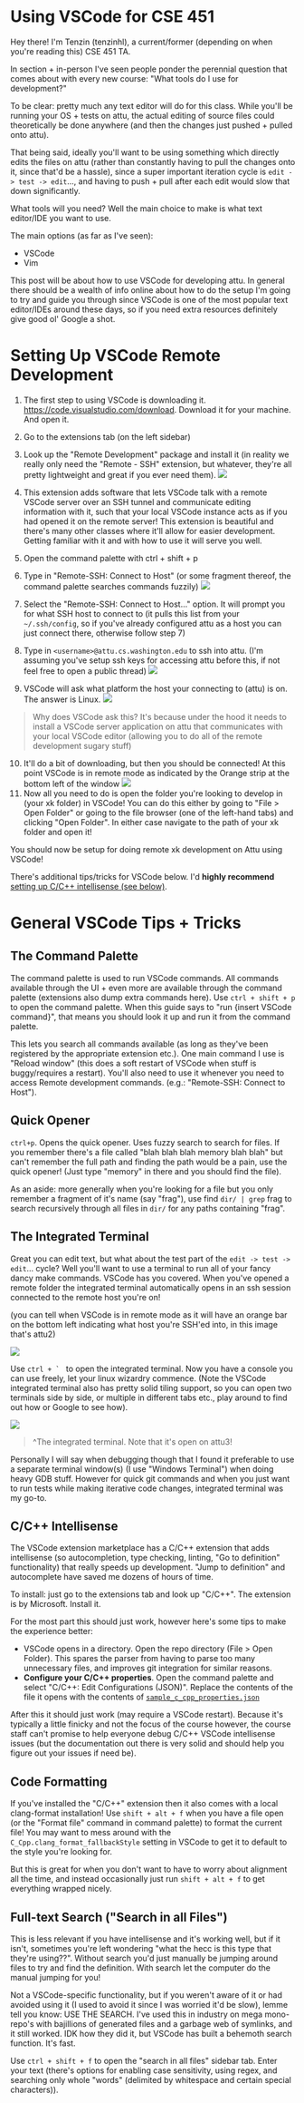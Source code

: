 # Using VSCode for CSE 451

<!-- Originally by: tenzinhl -->

Hey there! I'm Tenzin (tenzinhl), a current/former (depending on when you're reading this) CSE 451 TA.

In section + in-person I've seen people ponder the perennial question that comes about with every new course: "What tools do I use for development?"

To be clear: pretty much any text editor will do for this class. While you'll be running your OS + tests on attu, the actual editing of source files could theoretically be done anywhere (and then the changes just pushed + pulled onto attu).

That being said, ideally you'll want to be using something which directly edits the files on attu (rather than constantly having to pull the changes onto it, since that'd be a hassle), since a super important iteration cycle is `edit -> test -> edit`..., and having to push + pull after each edit would slow that down significantly.

What tools will you need? Well the main choice to make is what text editor/IDE you want to use.

The main options (as far as I've seen):

- VSCode
- Vim

This post will be about how to use VSCode for developing attu. In general there should be a wealth of info online about how to do the setup I'm going to try and guide you through since VSCode is one of the most popular text editor/IDEs around these days, so if you need extra resources definitely give good ol' Google a shot.

# Setting Up VSCode Remote Development

1. The first step to using VSCode is downloading it. https://code.visualstudio.com/download. Download it for your machine. And open it.
2. Go to the extensions tab (on the left sidebar)
3. Look up the "Remote Development" package and install it (in reality we really only need the "Remote - SSH" extension, but whatever, they're all pretty lightweight and great if you ever need them).
    ![](../img/vscode/remote_dev_extension.png)
4. This extension adds software that lets VSCode talk with a remote VSCode server over an SSH tunnel and communicate editing information with it, such that your local VSCode instance acts as if you had opened it on the remote server! This extension is beautiful and there's many other classes where it'll allow for easier development. Getting familiar with it and with how to use it will serve you well.
5. Open the command palette with ctrl + shift + p
6. Type in "Remote-SSH: Connect to Host" (or some fragment thereof, the command palette searches commands fuzzily)
    ![](../img/vscode/connect_to_host.png)

7. Select the "Remote-SSH: Connect to Host..." option. It will prompt you for what SSH host to connect to (it pulls this list from your `~/.ssh/config`, so if you've already configured attu as a host you can just connect there, otherwise follow step 7)
8. Type in `<username>@attu.cs.washington.edu` to ssh into attu. (I'm assuming you've setup ssh keys for accessing attu before this, if not feel free to open a public thread)
    ![](../img/vscode/input_user.png)
9. VSCode will ask what platform the host your connecting to (attu) is on. The answer is Linux. 
    ![](../img/vscode/select_platform.png)
> Why does VSCode ask this? It's because under the hood it needs to install a VSCode server application on attu that communicates with your local VSCode editor (allowing you to do all of the remote development sugary stuff)
10. It'll do a bit of downloading, but then you should be connected! At this point VSCode is in remote mode as indicated by the Orange strip at the bottom left of the window
    ![](../img/vscode/bottom_left_of_vscode_remote.png)
11. Now all you need to do is open the folder you're looking to develop in (your xk folder) in VSCode! You can do this either by going to "File > Open Folder" or going to the file browser (one of the left-hand tabs) and clicking "Open Folder". In either case navigate to the path of your xk folder and open it!

You should now be setup for doing remote xk development on Attu using VSCode!

There's additional tips/tricks for VSCode below. I'd **highly recommend** [setting up C/C++ intellisense (see below)](#cc-intellisense).

# General VSCode Tips + Tricks

## The Command Palette

The command palette is used to run VSCode commands. All commands available through the UI + even more are available through the command palette (extensions also dump extra commands here). Use `ctrl + shift + p` to open the command palette. When this guide says to "run {insert VSCode command}", that means you should look it up and run it from the command palette.

This lets you search all commands available (as long as they've been registered by the appropriate extension etc.). One main command I use is "Reload window" (this does a soft restart of VSCode when stuff is buggy/requires a restart). You'll also need to use it whenever you need to access Remote development commands. (e.g.: "Remote-SSH: Connect to Host").

## Quick Opener

`ctrl+p`. Opens the quick opener. Uses fuzzy search to search for files. If you remember there's a file called "blah blah blah memory blah blah" but can't remember the full path and finding the path would be a pain, use the quick opener! (Just type "memory" in there and you should find the file).

As an aside: more generally when you're looking for a file but you only remember a fragment of it's name (say "frag"), use find `dir/ | grep` frag to search recursively through all files in `dir/` for any paths containing "frag".

## The Integrated Terminal

Great you can edit text, but what about the test part of the `edit -> test -> edit`... cycle? Well you'll want to use a terminal to run all of your fancy dancy make commands. VSCode has you covered. When you've opened a remote folder the integrated terminal automatically opens in an ssh session connected to the remote host you're on!

(you can tell when VSCode is in remote mode as it will have an orange bar on the bottom left indicating what host you're SSH'ed into, in this image that's attu2)

![](../img/vscode/bottom_left_of_vscode_remote.png)

Use ``ctrl + ` `` to open the integrated terminal. Now you have a console you can use freely, let your linux wizardry commence. (Note the VSCode integrated terminal also has pretty solid tiling support, so you can open two terminals side by side, or multiple in different tabs etc., play around to find out how or Google to see how).

![](../img/vscode/integrated_terminal.png)

> ^The integrated terminal. Note that it's open on attu3!

Personally I will say when debugging though that I found it preferable to use a separate terminal window(s) (I use "Windows Terminal") when doing heavy GDB stuff. However for quick git commands and when you just want to run tests while making iterative code changes, integrated terminal was my go-to.

## C/C++ Intellisense

The VSCode extension marketplace has a C/C++ extension that adds intellisense (so autocompletion, type checking, linting, "Go to definition" functionality) that really speeds up development. "Jump to definition" and autocomplete have saved me dozens of hours of time.

To install: just go to the extensions tab and look up "C/C++". The extension is by Microsoft. Install it.

For the most part this should just work, however here's some tips to make the experience better:
- VSCode opens in a directory. Open the repo directory (File > Open Folder). This spares the parser from having to parse too many unnecessary files, and improves git integration for similar reasons.
- **Configure your C/C++ properties**. Open the command palette and select "C/C++: Edit Configurations (JSON)". Replace the contents of the file it opens with the contents of [`sample_c_cpp_properties.json`](./sample_c_cpp_properties.json)

After this it should just work (may require a VSCode restart). Because it's typically a little finicky and not the focus of the course however, the course staff can't promise to help everyone debug C/C++ VSCode intellisense issues (but the documentation out there is very solid and should help you figure out your issues if need be).

## Code Formatting

If you've installed the "C/C++" extension then it also comes with a local clang-format installation! Use `shift + alt + f` when you have a file open (or the "Format file" command in command palette) to format the current file! You may want to mess around with the `C_Cpp.clang_format_fallbackStyle` setting in VSCode to get it to default to the style you're looking for.

But this is great for when you don't want to have to worry about alignment all the time, and instead occasionally just run `shift + alt + f` to get everything wrapped nicely.

## Full-text Search ("Search in all Files")

This is less relevant if you have intellisense and it's working well, but if it isn't, sometimes you're left wondering "what the hecc is this type that they're using??". Without search you'd just manually be jumping around files to try and find the definition. With search let the computer do the manual jumping for you!

Not a VSCode-specific functionality, but if you weren't aware of it or had avoided using it (I used to avoid it since I was worried it'd be slow), lemme tell you know: USE THE SEARCH. I've used this in industry on mega mono-repo's with bajillions of generated files and a garbage web of symlinks, and it still worked. IDK how they did it, but VSCode has built a behemoth search function. It's fast.

Use `ctrl + shift + f` to open the "search in all files" sidebar tab. Enter your text (there's options for enabling case sensitivity, using regex, and searching only whole "words" (delimited by whitespace and certain special characters)).
